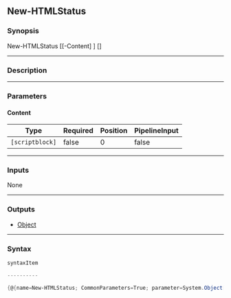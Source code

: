 New-HTMLStatus
--------------




### Synopsis

New-HTMLStatus [[-Content] <scriptblock>] [<CommonParameters>]




---


### Description


---


### Parameters
#### **Content**




|Type           |Required|Position|PipelineInput|
|---------------|--------|--------|-------------|
|`[scriptblock]`|false   |0       |false        |





---


### Inputs
None




---


### Outputs
* [Object](https://learn.microsoft.com/en-us/dotnet/api/System.Object)






---


### Syntax
```PowerShell
syntaxItem
```
```PowerShell
----------
```
```PowerShell
{@{name=New-HTMLStatus; CommonParameters=True; parameter=System.Object[]}}
```
